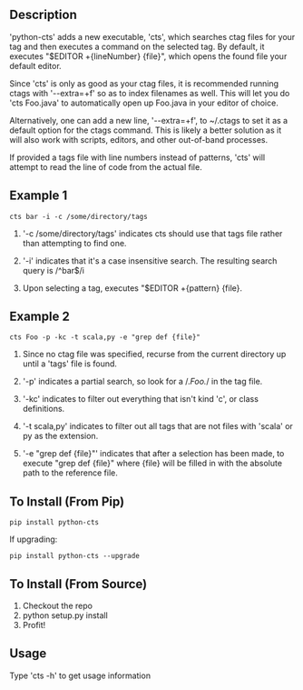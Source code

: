 Description
-------
'python-cts' adds a new executable, 'cts', which searches ctag files for your tag and then executes a command on the selected tag.  By default, it executes "$EDITOR +{lineNumber} {file}", which opens the found file your default editor.

Since 'cts' is only as good as your ctag files, it is recommended running ctags with '--extra=+f' so as to index filenames as well.  This will let you do 'cts Foo.java' to automatically open up Foo.java in your editor of choice.

Alternatively, one can add a new line, '--extra=+f', to ~/.ctags to set it as a default option for the ctags command.  This is likely a better solution as it will also work with scripts, editors, and other out-of-band processes.

If provided a tags file with line numbers instead of patterns, 'cts' will attempt to read the line of code from the actual file.

Example 1
-------
    cts bar -i -c /some/directory/tags

1. '-c /some/directory/tags' indicates cts should use that tags file rather than attempting to find one.

2. '-i' indicates that it's a case insensitive search.  The resulting search query is /^bar$/i

3. Upon selecting a tag, executes "$EDITOR +{pattern} {file}.

Example 2
---------
    cts Foo -p -kc -t scala,py -e "grep def {file}"

1. Since no ctag file was specified, recurse from the current directory up until a 'tags' file is found.

2. '-p' indicates a partial search, so look for a /.*Foo.*/ in the tag file.

3. '-kc' 
indicates to filter out everything that isn't kind 'c', or class definitions.

4. '-t scala,py' indicates to filter out all tags that are not files with 'scala' or py as the extension.

5. '-e "grep def {file}"' indicates that after a selection has been made, to execute "grep def {file}" where {file} will be filled in with the absolute path to the reference file.

To Install (From Pip)
----------

    pip install python-cts

If upgrading:
    
    pip install python-cts --upgrade


To Install (From Source)
----------

1. Checkout the repo
2. python setup.py install
3. Profit!

Usage
-----

Type 'cts -h' to get usage information

